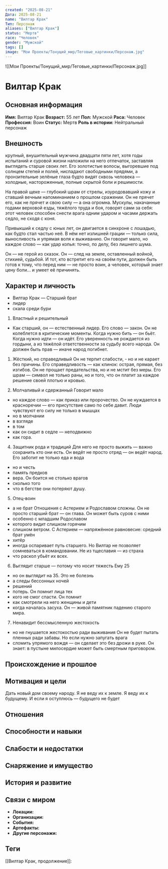 ```yaml
---
created: "2025-08-21"
Дата: 2025-08-21
name: "Вилтар Крак"
Тип: Персонаж
aliases: ["Вилтар Крак"]
status: "Мертв"
race: "Человек"
gender: "Мужской"
tags: []
image: "Мои Проекты/Тонущий_мир/Теговые_картинки/Персонаж.jpg"
---
```



![[Мои Проекты/Тонущий_мир/Теговые_картинки/Персонаж.jpg]]


# Вилтар Крак



## Основная информация
**Имя:** Вилтар Крак
**Возраст:** 55 лет
**Пол:** Мужской
**Раса:** Человек
**Профессия:** Воин
**Статус:** Мертв
**Роль в истории:** Нейтральный персонаж

## Внешность
крупный, внушительный мужчина двадцати пяти лет, хотя годы испытаний и суровой жизни наложили на него отпечаток, заставляя выглядеть старше своих лет. Его золотистые волосы, выгоревшие под солнцем степей и полей, ниспадают свободными прядями, а пронзительные зелёные глаза будто видят сквозь человека — холодные, настороженные, полные скрытой боли и решимости.

На правой щеке — глубокий шрам от стрелы, изуродовавший кожу и ставший вечным напоминанием о прошлом сражении. Он не прячет его, как не прячет и свою силу — а она огромна. Мускулы, накачанные годами верховой езды, тяжёлого труда и боя, говорят сами за себя: этот человек способен снести врага одним ударом и часами держать седло, не сходя с коня.

Привыкший к седлу с юных лет, он двигается в синхроне с лошадью, как будто стал частью неё. В нём нет излишней грации — только сила, выносливость и упрямая воля к выживанию. Он говорит мало, но каждое слово — как удар копья: точно, по делу, без лишнего шума.

Он — не герой из сказок. Он — след на земле, оставленный войной, стихией, судьбой. И тот, кто встретит его на своём пути, должен быть готов к тому, что перед ним — не просто воин, а человек, который знает цену боли… и умеет её причинять.

## Характер и личность
- Вилтар Крак — Старший брат
- лидер
- скала среди бури
1. Властный и решительный
- Как старший, он — естественный лидер. Его слово — закон. Он не колеблется в критические моменты. Когда нужно бить — он бьёт. Когда нужно идти — он идёт. Его уверенность не рождается из гордыни, а из тяжёлой ответственности за судьбу всего народа. Он должен быть прав — иначе народ погибнет.

1. Жёсткий, но справедливый
Он не терпит слабости, - но и не карает без причины. Его справедливость — как клинок: острая, прямая, без изгибов. Он не прощает предательства, но и не мстит без меры. Его шрам — символ не только раны, но и того, что он платит за каждое решение своей плотью и кровью.

3. Молчаливый и сдержанный
Говорит мало
- но каждое слово — как приказ или пророчество. Он не нуждается в красноречии — его присутствие само по себе давит. Люди чувствуют его силу не только в мышцах
- но в молчании
- в взгляде
- в том
- как он сидит в седле — неподвижно
- как гора.

4. Защитник рода и традиций
Для него не просто выжить — важно сохранить кто они есть. Он ведёт не просто отряд — он ведёт народ. Его заботит не только еда и вода
- но и честь
- память предков
- вера. Он боится не столько врагов
- сколько того
- что в бегстве они потеряют душу.

5. Отец-воин
- а не брат
Отношения с Астерием и Родославом сложны. Он не просто старший брат — он глава. Он может быть суров с ними
- особенно с младшим Родославом
- которого видит слишком горячим
- слишком ветром. С Астерием — напряжённое равновесие: средний брат умён
- хитёр
- иногда оспаривает путь старшего. Но Вилтар не позволяет сомневаться в командовании. Не из тщеславия — из страха
- что раскол убьёт их всех.

6. Выглядит старше — потому что носит тяжесть
Ему 25
- но он выглядит на 35. Это не болезнь
- а следы бессонных ночей
- решений
- потерь. Он помнит лица тех
- кого не смог спасти. Он помнит
- как смотрели на него женщины и дети
- когда началась засуха. Он — живой памятник падению старого мира.

7. Ненавидит бессмысленную жестокость
- но не гнушается жестокостью ради выживания
Он не будет пытать пленных ради забавы. Но если нужно запугать врага
- сломить упрямого вождя — он сделает это без дрожи в руке. Он знает: в пустыне милосердие может быть смертным приговором.

## Происхождение и прошлое


## Мотивация и цели
Дать новый дом своему народу. Я не веду их к земле. Я веду их к будущему. И если я оступлюсь — будущего не будет

## Отношения


## Способности и навыки


## Слабости и недостатки


## Снаряжение и имущество


## История и развитие


## Связи с миром
- **Локации:** 
- **Организации:** 
- **События:** 
- **Артефакты:** 
- **Другие персонажи:** 

## Теги
[[Вилтар Крак, продолжение]]: